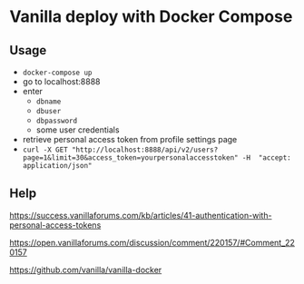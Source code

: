 # Vanilla deploy with Docker Compose
## Usage
- `docker-compose up`
- go to localhost:8888
- enter
  - `dbname`
  - `dbuser`
  - `dbpassword`
  - some user credentials
- retrieve personal access token from profile settings page
- `curl -X GET "http://localhost:8888/api/v2/users?page=1&limit=30&access_token=yourpersonalaccesstoken" -H  "accept: application/json"`

## Help
https://success.vanillaforums.com/kb/articles/41-authentication-with-personal-access-tokens

https://open.vanillaforums.com/discussion/comment/220157/#Comment_220157

https://github.com/vanilla/vanilla-docker

